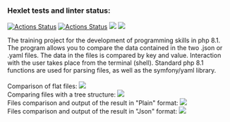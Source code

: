 ### Hexlet tests and linter status:
[![Actions Status](https://github.com/bersyatina/php-project-48/workflows/hexlet-check/badge.svg)](https://github.com/bersyatina/php-project-48/actions)
[![Actions Status](https://github.com/bersyatina/php-project-45/workflows/testing-project/badge.svg)](https://github.com/bersyatina/php-project-48/actions)
<a href="https://codeclimate.com/github/bersyatina/php-project-48/maintainability"><img src="https://api.codeclimate.com/v1/badges/abcdc9a2febd80f49e0e/maintainability" /></a>
<a href="https://codeclimate.com/github/bersyatina/php-project-48/test_coverage"><img src="https://api.codeclimate.com/v1/badges/abcdc9a2febd80f49e0e/test_coverage" /></a>

The training project for the development of programming skills in php 8.1. The program allows you to compare the data contained in the two .json or .yaml files. The data in the files is compared by key and value. Interaction with the user takes place from the terminal (shell). Standard php 8.1 functions are used for parsing files, as well as the symfony/yaml library.
<br>
<br>
Comparison of flat files:
<a href="https://asciinema.org/a/RPdUnbPIWKy4Bxy7XXl4DDg72" target="_blank"><img src="https://asciinema.org/a/RPdUnbPIWKy4Bxy7XXl4DDg72.svg" /></a>
<br>
Comparing files with a tree structure:
<a href="https://asciinema.org/a/CDzRiflhX1Ny1hX0i9IJxOato" target="_blank"><img src="https://asciinema.org/a/CDzRiflhX1Ny1hX0i9IJxOato.svg" /></a>
<br>
Files comparison and output of the result in "Plain" format:
<a href="https://asciinema.org/a/2vmdryGuF1VcFOYlr9KpY7yJJ" target="_blank"><img src="https://asciinema.org/a/2vmdryGuF1VcFOYlr9KpY7yJJ.svg" /></a>
<br>
Files comparison and output of the result in "Json" format:
<a href="https://asciinema.org/a/p3kKJuNiTTPlhJUEqbskqIcko" target="_blank"><img src="https://asciinema.org/a/p3kKJuNiTTPlhJUEqbskqIcko.svg" /></a>